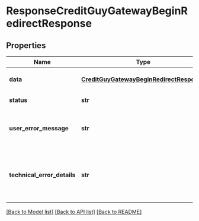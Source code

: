 # ResponseCreditGuyGatewayBeginRedirectResponse

## Properties
Name | Type | Description | Notes
------------ | ------------- | ------------- | -------------
**data** | [**CreditGuyGatewayBeginRedirectResponse**](CreditGuyGatewayBeginRedirectResponse.md) | API specific response data | [optional] 
**status** | **str** | Response status | [optional] 
**user_error_message** | **str** | Error message, in a user readable format | [optional] 
**technical_error_details** | **str** | Technical error details, let us know if you received this. | [optional] 

[[Back to Model list]](../README.md#documentation-for-models) [[Back to API list]](../README.md#documentation-for-api-endpoints) [[Back to README]](../README.md)


